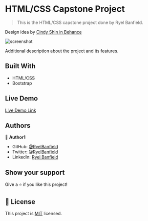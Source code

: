 # HTML/CSS Capstone Project

> This is the HTML/CSS capstone project done by Ryel Banfield.

Design idea by [Cindy Shin in Behance](https://www.behance.net/adagio07)

![screenshot](./screenshot.png)

Additional description about the project and its features.

## Built With

- HTML/CSS
- Bootstrap

## Live Demo

[Live Demo Link](https://livedemo.com)

## Authors

👤 **Author1**

- GitHub: [@RyelBanfield](https://github.com/RyelBanfield)
- Twitter: [@RyelBanfield](https://twitter.com/RyelBanfield)
- LinkedIn: [Ryel Banfield](https://www.linkedin.com/in/ryel-banfield-93a6a71b4/)

## Show your support

Give a ⭐️ if you like this project!

## 📝 License

This project is [MIT](LICENSE) licensed.
